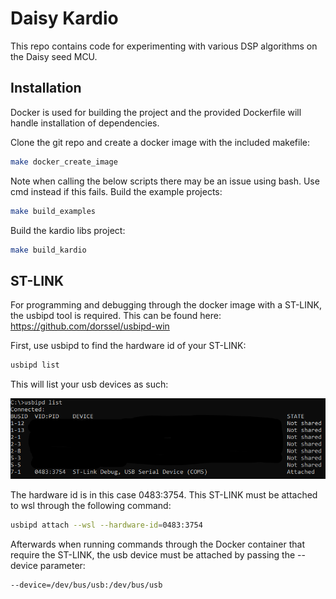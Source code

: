 # Daisy Kardio

This repo contains code for experimenting with various DSP algorithms on the Daisy seed MCU.

## Installation

Docker is used for building the project and the provided Dockerfile will handle installation of dependencies.

Clone the git repo and create a docker image with the included makefile:

```sh
make docker_create_image
```

Note when calling the below scripts there may be an issue using bash. Use cmd instead if this fails.
Build the example projects:
```sh
make build_examples
```

Build the kardio libs project:
```sh
make build_kardio
```

## ST-LINK
For programming and debugging through the docker image with a ST-LINK, the usbipd tool is required. 
This can be found here: https://github.com/dorssel/usbipd-win

First, use usbipd to find the hardware id of your ST-LINK:
```sh
usbipd list
```
This will list your usb devices as such:

![usbipd list output](assets/usbipd-list.png)

The hardware id is in this case 0483:3754.
This ST-LINK must be attached to wsl through the following command:
```sh
usbipd attach --wsl --hardware-id=0483:3754
```

Afterwards when running commands through the Docker container that require the ST-LINK, the usb device must be attached by passing the --device parameter: 
```sh
--device=/dev/bus/usb:/dev/bus/usb
```